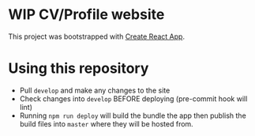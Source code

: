 # WIP CV/Profile website

This project was bootstrapped with [Create React App](https://github.com/facebook/create-react-app).

# Using this repository

- Pull `develop` and make any changes to the site
- Check changes into `develop` BEFORE deploying (pre-commit hook will lint)
- Running `npm run deploy` will build the bundle the app then publish the build files into `master` where they will be hosted from.

